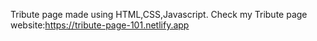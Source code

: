 Tribute page made using HTML,CSS,Javascript.
Check my Tribute page  website:https://tribute-page-101.netlify.app
